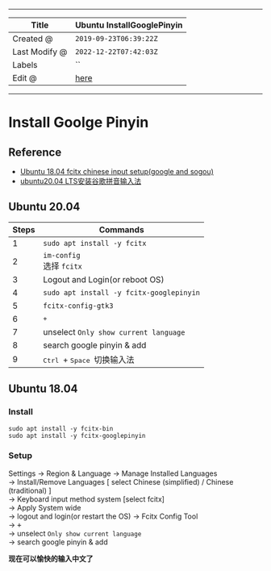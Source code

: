 -----

| Title         | Ubuntu InstallGooglePinyin                          |
| ------------- | --------------------------------------------------- |
| Created @     | `2019-09-23T06:39:22Z`                              |
| Last Modify @ | `2022-12-22T07:42:03Z`                              |
| Labels        | \`\`                                                |
| Edit @        | [here](https://github.com/junxnone/linux/issues/90) |

-----

# Install Goolge Pinyin

## Reference

  - [Ubuntu 18.04 fcitx chinese input setup(google and
    sogou)](http://blog.zedyeung.com/2018/08/05/Ubuntu-18-04-fcitx-chinese-input-setup-google-and-sogou/)
  - [ubuntu20.04
    LTS安装谷歌拼音输入法](https://blog.csdn.net/kan2016/article/details/105735645/)

## Ubuntu 20.04

| Steps | Commands                                     |
| ----- | -------------------------------------------- |
| 1     | `sudo apt install -y fcitx`                  |
| 2     | `im-config`<br> 选择 `fcitx`                   |
| 3     | Logout and Login(or reboot OS)               |
| 4     | `sudo apt install -y fcitx-googlepinyin`     |
| 5     | `fcitx-config-gtk3`                          |
| 6     | <kbd> + </kbd>                               |
| 7     | unselect `Only show current language`        |
| 8     | search google pinyin & add                   |
| 9     | <kbd> Ctrl </kbd> + <kbd> Space </kbd> 切换输入法 |

## Ubuntu 18.04

### Install

    sudo apt install -y fcitx-bin
    sudo apt install -y fcitx-googlepinyin

### Setup

Settings -\> Region & Language -\> Manage Installed Languages  
\-\> Install/Remove Languages \[ select Chinese (simplified) / Chinese
(traditional) \]  
\-\> Keyboard input method system \[select fcitx\]  
\-\> Apply System wide  
\-\> logout and login(or restart the OS) -\> Fcitx Config Tool  
\-\> <kbd> + </kbd>  
\-\> unselect `Only show current language`  
\-\> search google pinyin & add

**现在可以愉快的输入中文了**
